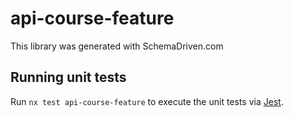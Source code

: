 
# api-course-feature

This library was generated with SchemaDriven.com

## Running unit tests

Run `nx test api-course-feature` to execute the unit tests via [Jest](https://jestjs.io).

